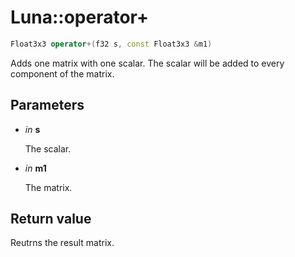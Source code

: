 # Luna::operator+

```c++
Float3x3 operator+(f32 s, const Float3x3 &m1)
```

Adds one matrix with one scalar. The scalar will be added to every component of the matrix. 



## Parameters
* *in* **s**

    The scalar. 

* *in* **m1**

    The matrix. 

## Return value
Reutrns the result matrix. 

